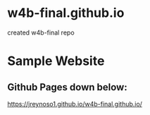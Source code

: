 # w4b-final.github.io
created w4b-final repo

# Sample Website

## Github Pages down below:
https://jreynoso1.github.io/w4b-final.github.io/

